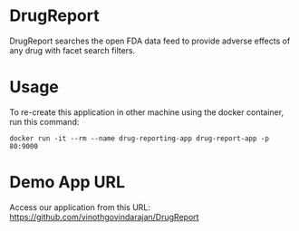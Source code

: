# DrugReport
DrugReport searches the open FDA data feed to provide adverse effects of any drug with facet search filters.

# Usage
To re-create this application in other machine using the docker container, run this command:

`docker run -it --rm --name drug-reporting-app drug-report-app -p 80:9000`

# Demo App URL
Access our application from this URL: https://github.com/vinothgovindarajan/DrugReport
